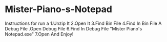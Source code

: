 # Mister-Piano-s-Notepad
Instructions for run a
1.Unzip It 
2.Open It 
3.Find Bin File 
4.Find In Bin File A Debug File 
.Open Debug File 
6.Find In Debug File "Mister Piano's Notepad.exe" 
7.Open And Enjoy!
